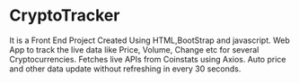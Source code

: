 # CryptoTracker
It is a Front End Project Created Using HTML,BootStrap and javascript.
Web App to track the live data like Price, Volume, Change etc for several Cryptocurrencies.
Fetches live APIs from Coinstats using Axios.
Auto price and other data update without refreshing in every 30 seconds.
